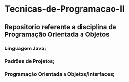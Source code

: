 # Tecnicas-de-Programacao-II

## Repositorio referente a disciplina de Programação Orientada a Objetos

### Linguagem Java;
### Padrões de Projetos;
### Programação Orientada a Objetos/Interfaces;
